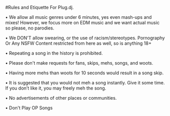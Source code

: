 #Rules and Etiquette For Plug.dj.

• We allow all music genres under 6 minutes, yes even mash-ups and mixes!  However, we focus more on EDM music and we want actual music so please, no parodies.

• We DON'T allow swearing, or the use of racism/stereotypes. Pornography Or Any NSFW Content restricted from here as well, so is anything 18+ 

• Repeating a song in the history is prohibited.

• Please don't make  requests for fans, skips, mehs, songs, and woots.

• Having more mehs than woots for 10 seconds would result in a song skip.

• It is suggested that you would not meh a song instantly. Give it some time. If you don’t like it, you may freely meh the song.

• No advertisements of other places or communities.

• Don't Play OP Songs
